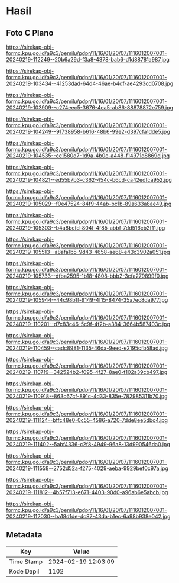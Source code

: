 # Hasil

## Foto C Plano

https://sirekap-obj-formc.kpu.go.id/a9c3/pemilu/pdpr/11/16/01/20/07/1116012007001-20240219-112249--20b6a29d-f3a8-4378-bab6-d1d88781a987.jpg

https://sirekap-obj-formc.kpu.go.id/a9c3/pemilu/pdpr/11/16/01/20/07/1116012007001-20240219-103434--41253dad-64d4-46ae-b4df-ae4293cd0708.jpg

https://sirekap-obj-formc.kpu.go.id/a9c3/pemilu/pdpr/11/16/01/20/07/1116012007001-20240219-103909--c274eec5-3676-4ea5-ab86-88878872e759.jpg

https://sirekap-obj-formc.kpu.go.id/a9c3/pemilu/pdpr/11/16/01/20/07/1116012007001-20240219-104249--91738958-b616-48b6-99e2-d397cfa1dde5.jpg

https://sirekap-obj-formc.kpu.go.id/a9c3/pemilu/pdpr/11/16/01/20/07/1116012007001-20240219-104535--ce1580d7-1d9a-4b0e-a448-f14971d8869d.jpg

https://sirekap-obj-formc.kpu.go.id/a9c3/pemilu/pdpr/11/16/01/20/07/1116012007001-20240219-104821--ed55b7b3-c362-454c-b6cd-ca42edfca952.jpg

https://sirekap-obj-formc.kpu.go.id/a9c3/pemilu/pdpr/11/16/01/20/07/1116012007001-20240219-105029--f0e47524-84f9-44ab-bc1b-89a633a8ae49.jpg

https://sirekap-obj-formc.kpu.go.id/a9c3/pemilu/pdpr/11/16/01/20/07/1116012007001-20240219-105303--b4a8bcfd-804f-4f85-abbf-7dd516cb2f11.jpg

https://sirekap-obj-formc.kpu.go.id/a9c3/pemilu/pdpr/11/16/01/20/07/1116012007001-20240219-105513--a8afa1b5-9d43-4658-ae68-e43c3902a051.jpg

https://sirekap-obj-formc.kpu.go.id/a9c3/pemilu/pdpr/11/16/01/20/07/1116012007001-20240219-105733--dfba2595-1b18-4808-bbb2-3cfa279899f0.jpg

https://sirekap-obj-formc.kpu.go.id/a9c3/pemilu/pdpr/11/16/01/20/07/1116012007001-20240219-105944--44c98b1f-9149-4f15-8474-35a7ec8da977.jpg

https://sirekap-obj-formc.kpu.go.id/a9c3/pemilu/pdpr/11/16/01/20/07/1116012007001-20240219-110201--d7c83c46-5c9f-4f2b-a384-3664b587403c.jpg

https://sirekap-obj-formc.kpu.go.id/a9c3/pemilu/pdpr/11/16/01/20/07/1116012007001-20240219-110459--cadc8981-1135-46da-9eed-e2195cfb58ad.jpg

https://sirekap-obj-formc.kpu.go.id/a9c3/pemilu/pdpr/11/16/01/20/07/1116012007001-20240219-110719--342524b2-f095-4f27-8ae0-f102a39cb497.jpg

https://sirekap-obj-formc.kpu.go.id/a9c3/pemilu/pdpr/11/16/01/20/07/1116012007001-20240219-110918--863c67cf-891c-4d33-835e-782985311b70.jpg

https://sirekap-obj-formc.kpu.go.id/a9c3/pemilu/pdpr/11/16/01/20/07/1116012007001-20240219-111124--bffc48e0-0c55-4586-a720-7dde8ee5dbc4.jpg

https://sirekap-obj-formc.kpu.go.id/a9c3/pemilu/pdpr/11/16/01/20/07/1116012007001-20240219-111402--5abf4336-c2f8-4949-96a8-13d990546da0.jpg

https://sirekap-obj-formc.kpu.go.id/a9c3/pemilu/pdpr/11/16/01/20/07/1116012007001-20240219-111558--2752d52a-f275-4029-aeba-9929bef0c97a.jpg

https://sirekap-obj-formc.kpu.go.id/a9c3/pemilu/pdpr/11/16/01/20/07/1116012007001-20240219-111812--4b57f713-e671-4403-90d0-a96ab6e5abcb.jpg

https://sirekap-obj-formc.kpu.go.id/a9c3/pemilu/pdpr/11/16/01/20/07/1116012007001-20240219-112030--ba18d1de-4c87-43da-b1ec-6a98b938e042.jpg


## Metadata

| Key        | Value               |
| ---------- | ------------------- |
| Time Stamp | 2024-02-19 12:03:09 |
| Kode Dapil | 1102                |



